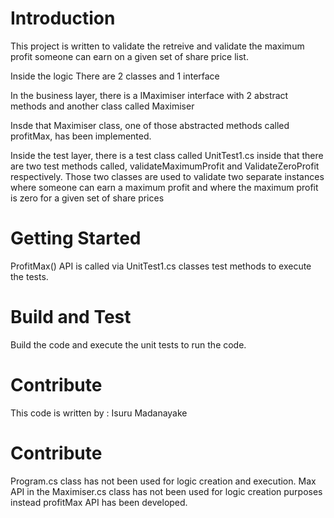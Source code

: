# Introduction 
This project is written to validate the retreive and validate the maximum profit someone can earn on a given set of share price list. 

Inside the logic
There are 2 classes and 1 interface

In the business layer, there is a IMaximiser interface with 2 abstract methods 
and another class called Maximiser

Insde that Maximiser class, one of those abstracted methods called profitMax, has been implemented. 

Inside the test layer, there is a test class called UnitTest1.cs
inside that there are two test methods called, validateMaximumProfit and ValidateZeroProfit respectively. Those two classes are used to validate two separate instances where someone can earn a maximum profit and where the maximum profit is zero for a given set of share prices

# Getting Started

ProfitMax() API is called via UnitTest1.cs classes test methods to execute the tests. 

# Build and Test
Build the code and execute the unit tests to run the code. 

# Contribute
This code is written by : Isuru Madanayake


# Contribute
Program.cs class has not been used for logic creation and execution. 
Max API in the Maximiser.cs class has not been used for logic creation purposes instead profitMax API has been developed. 
